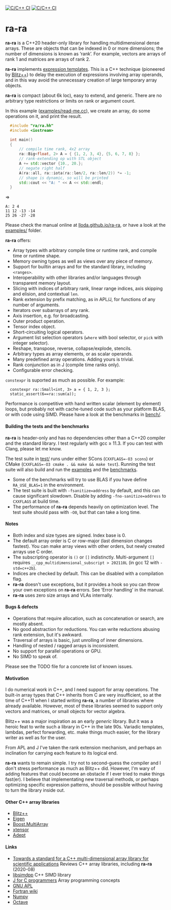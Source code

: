 
[![C/C++ CI](https://github.com/lloda/ra-ra/actions/workflows/gcc11.yml/badge.svg)](https://github.com/lloda/ra-ra/actions/workflows/gcc11.yml) [![C/C++ CI](https://github.com/lloda/ra-ra/actions/workflows/gcc11-no-sanitize.yml/badge.svg)](https://github.com/lloda/ra-ra/actions/workflows/gcc11-no-sanitize.yml)

# ra-ra

**ra-ra** is a C++20 header-only library for handling multidimensional dense arrays. These are objects that can be indexed in 0 or more dimensions; the number of dimensions is known as ‘rank’. For example, vectors are arrays of rank 1 and matrices are arrays of rank 2.

**ra-ra** implements [expression templates](https://en.wikipedia.org/wiki/Expression_templates). This is a C++ technique (pioneered by [Blitz++](http://blitz.sourceforge.net)) to delay the execution of expressions involving array operands, and in this way avoid the unnecessary creation of large temporary array objects.

**ra-ra** is compact (about 6k loc), easy to extend, and generic. There are no arbitrary type restrictions or limits on rank or argument count.

In this example ([examples/read-me.cc](examples/read-me.cc)), we create an array, do some operations on it, and print the result.

```c++
  #include "ra/ra.hh"
  #include <iostream>

  int main()
  {
      // compile time rank, 4x2 array
      ra::Big<float, 2> A = { {1, 2, 3, 4}, {5, 6, 7, 8} };
      // rank-extending op with STL object
      A += std::vector {10., 20.};
      // negate right half
      A(ra::all, ra::iota(ra::len/2, ra::len/2)) *= -1;
      // shape is dynamic, so will be printed
      std::cout << "A: " << A << std::endl;
  }
```
⇒
```
A: 2 4
11 12 -13 -14
25 26 -27 -28
```

Please check the manual online at [lloda.github.io/ra-ra](https://lloda.github.io/ra-ra), or have a look at the [examples/](examples/) folder.

**ra-ra** offers:

* Array types with arbitrary compile time or runtime rank, and compile time or runtime shape.
* Memory owning types as well as views over any piece of memory.
* Support for builtin arrays and for the standard library, including `<ranges>`.
* Interoperability with other libraries and/or languages through transparent memory layout.
* Slicing with indices of arbitrary rank, linear range indices, axis skipping and elision, and contextual `len`.
* Rank extension by prefix matching, as in APL/J, for functions of any number of arguments.
* Iterators over subarrays of any rank.
* Axis insertion, e.g. for broadcasting.
* Outer product operation.
* Tensor index object.
* Short-circuiting logical operators.
* Argument list selection operators (`where` with bool selector, or `pick` with integer selector).
* Reshape, transpose, reverse, collapse/explode, stencils.
* Arbitrary types as array elements, or as scalar operands.
* Many predefined array operations. Adding yours is trivial.
* Rank conjunction as in J (compile time ranks only).
* Configurable error checking.

`constexpr` is suported as much as possible. For example:

```
  constexpr ra::Small<int, 3> a = { 1, 2, 3 };
  static_assert(6==ra::sum(a));
```

Performance is competitive with hand written scalar (element by element) loops, but probably not with cache-tuned code such as your platform BLAS, or with code using SIMD. Please have a look at the benchmarks in [bench/](bench/).

#### Building the tests and the benchmarks

**ra-ra** is header-only and has no dependencies other than a C++20 compiler and the standard library. I test regularly with gcc ≥ 11.3. If you can test with Clang, please let me know.

The test suite in [test/](test/) runs under either SCons (`CXXFLAGS=-O3 scons`) or CMake (`CXXFLAGS=-O3 cmake . && make && make test`). Running the test suite will also build and run the [examples](examples/) and the [benchmarks](bench/).

* Some of the benchmarks will try to use BLAS if you have define `RA_USE_BLAS=1` in the environment.
* The test suite is built with `-fsanitize=address` by default, and this can cause significant slowdown. Disable by adding `-fno-sanitize=address` to `CXXFLAGS` at build time.
* The performance of **ra-ra** depends heavily on optimization level. The test suite should pass with `-O0`, but that can take a long time.

#### Notes

* Both index and size types are signed. Index base is 0.
* The default array order is C or row-major (last dimension changes fastest). You can make array views with other orders, but newly created arrays use C order.
* The subscripting operator is `()` or `[]` indistinctly. Multi-argument `[]` requires `__cpp_multidimensional_subscript > 202110L` (in gcc 12 with `-std=c++2b`).
* Indices are checked by default. This can be disabled with a compilation flag.
* **ra-ra** doesn't use exceptions, but it provides a hook so you can throw your own exceptions on **ra-ra** errors. See ‘Error handling’ in the manual.
* **ra-ra** uses zero size arrays and VLAs internally.

#### Bugs & defects

* Operations that require allocation, such as concatenation or search, are mostly absent.
* No good abstraction for reductions. You can write reductions abusing rank extension, but it's awkward.
* Traversal of arrays is basic, just unrolling of inner dimensions.
* Handling of nested / ragged arrays is inconsistent.
* No support for parallel operations or GPU.
* No SIMD to speak of.

Please see the TODO file for a concrete list of known issues.

#### Motivation

I do numerical work in C++, and I need support for array operations. The built-in array types that C++ inherits from C are very insufficient, so at the time of C++11 when I started writing **ra-ra**, a number of libraries where already available. However, most of these libraries seemed to support only vectors and matrices, or small objects for vector algebra.

Blitz++ was a major inspiration as an early *generic* library. But it was a heroic feat to write such a library in C++ in the late 90s. Variadic templates, lambdas, perfect forwarding, etc. make things much easier, for the library writer as well as for the user.

From APL and J I've taken the rank extension mechanism, and perhaps an inclination for carrying each feature to its logical end.

**ra-ra** wants to remain simple. I try not to second-guess the compiler and I don't stress performance as much as Blitz++ did. However, I'm wary of adding features that could become an obstacle if I ever tried to make things fast(er). I believe that implementating new traversal methods, or perhaps optimizing specific expression patterns, should be possible without having to turn the library inside out.

#### Other C++ array libraries

* [Blitz++](http://www.oonumerics.org/blitz/manual/blitz.html)
* [Eigen](https://eigen.tuxfamily.org)
* [Boost.MultiArray](www.boost.org/doc/libs/master/libs/multi_array/doc/user.html)
* [xtensor](https://github.com/QuantStack/xtensor)
* [Adept](http://www.met.reading.ac.uk/clouds/adept/download.html)

#### Links

* [Towards a standard for a C++ multi-dimensional array library for scientific applications](http://www.met.reading.ac.uk/clouds/cpp_arrays/) Reviews C++ array libraries, including **ra-ra** (2020-08)
* [libsimdpp](https://github.com/p12tic/libsimdpp) C++ SIMD library
* [J for C programmers](http://www.jsoftware.com/help/jforc/contents.htm) Array programming concepts
* [GNU APL](https://www.gnu.org/software/apl/)
* [Fortran wiki](http://fortranwiki.org/fortran/show/diff/HomePage)
* [Numpy](https://numpy.org/)
* [Octave](https://www.gnu.org/software/octave/)
